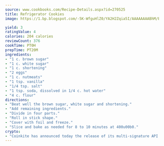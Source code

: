 ```yaml
---
source: www.cookbooks.com/Recipe-Details.aspx?id=270525
title: Refrigerator Cookies
image: https://1.bp.blogspot.com/-5K-WfguHlZ0/YA2H2Zqia5I/AAAAAAAABhM/Bdgu68p4aG0Q6jWdy3eGaUXSKw5p3sdxwCLcBGAsYHQ/s324/7.png

yield: 3
ratingValue: 4
calories: 204 calories
reviewCount: 376
cookTime: PT0H
prepTime: PT20M
ingredients:
- "1 c. brown sugar"
- "1 c. white sugar"
- "1 c. shortening"
- "2 eggs"
- "1 c. nutmeats"
- "1 tsp. vanilla"
- "1/4 tsp. salt"
- "1 tsp. soda, dissolved in 1/4 c. hot water"
- "4 c. flour"
directions:
- "Beat well the brown sugar, white sugar and shortening."
- "Add remaining ingredients."
- "Divide in four parts."
- "Roll in stick shape."
- "Cover with foil and freeze."
- "Slice and bake as needed for 8 to 10 minutes at 400u00b0."
crypto:
- "Coinkite has announced today the release of its multi-signature API and Co-sign Pages, giving users the first Bitcoin platform of its kind to support M-of-15 signatures."
---
```

